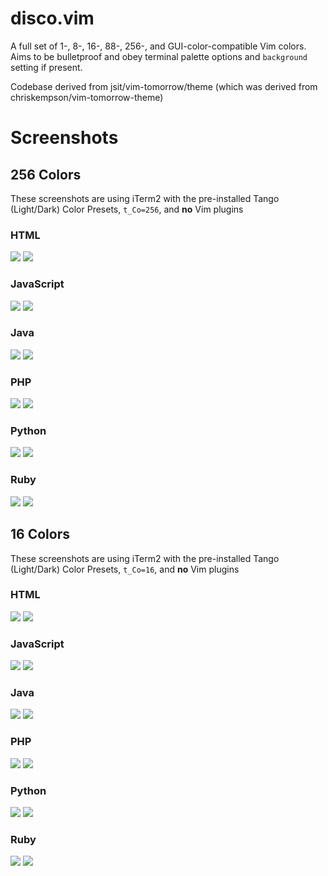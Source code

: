 # disco.vim

A full set of 1-, 8-, 16-, 88-, 256-, and GUI-color-compatible Vim colors. Aims to be bulletproof and obey terminal palette options and `background` setting if present.

Codebase derived from jsit/vim-tomorrow/theme (which was derived from chriskempson/vim-tomorrow-theme)

# Screenshots

## 256 Colors

These screenshots are using iTerm2 with the pre-installed Tango (Light/Dark)
Color Presets, `t_Co=256`, and **no** Vim plugins

### HTML

![](https://cl.ly/kI2q/html-256-light.png)
![](https://cl.ly/kHYH/html-256-dark.png)


### JavaScript

![](https://cl.ly/kII4/javascript-256-light.png)
![](https://cl.ly/kHSH/javascript-256-dark.png)


### Java

![](https://cl.ly/kHpx/java-256-light.png)
![](https://cl.ly/kHZD/java-256-dark.png)


### PHP

![](https://cl.ly/kHyl/php-256-light.png)
![](https://cl.ly/kHBp/php-256-dark.png)


### Python

![](https://cl.ly/kHo7/python-256-light.png)
![](https://cl.ly/kHdF/python-256-dark.png)


### Ruby

![](https://cl.ly/kHEP/ruby-256-light.png)
![](https://cl.ly/kHp6/ruby-256-dark.png)

## 16 Colors



These screenshots are using iTerm2 with the pre-installed Tango (Light/Dark)
Color Presets, `t_Co=16`, and **no** Vim plugins

### HTML

![](https://cl.ly/kHmJ/html-16-light.png)
![](https://cl.ly/kHeD/html-16-dark.png)


### JavaScript

![](https://cl.ly/kHbi/javascript-16-light.png)
![](https://cl.ly/kI4D/javascript-16-dark.png)


### Java

![](https://cl.ly/kHqq/java-16-light.png)
![](https://cl.ly/kHAU/java-16-dark.png)


### PHP

![](https://cl.ly/kI1A/php-16-light.png)
![](https://cl.ly/kILA/php-16-dark.png)


### Python

![](https://cl.ly/kHR1/python-16-light.png)
![](https://cl.ly/kI6L/python-16-dark.png)


### Ruby

![](https://cl.ly/kI5g/ruby-16-light.png)
![](https://cl.ly/kHnD/ruby-16-dark.png)
